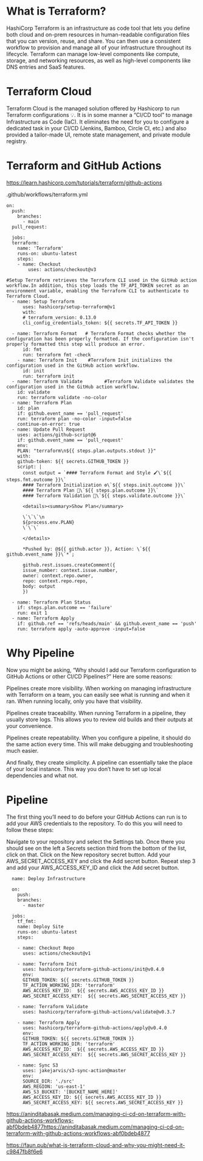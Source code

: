 # What is Terraform?

HashiCorp Terraform is an infrastructure as code tool that lets you define both cloud and on-prem resources in human-readable configuration files that you can version, reuse, and share. You can then use a consistent workflow to provision and manage all of your infrastructure throughout its lifecycle. Terraform can manage low-level components like compute, storage, and networking resources, as well as high-level components like DNS entries and SaaS features.

# Terraform Cloud

Terraform Cloud is the managed solution offered by Hashicorp to run Terraform configurations 💡. It is in some manner a “CI/CD tool” to manage Infrastructure as Code (IaC). It eliminates the need for you to configure a dedicated task in your CI/CD (Jenkins, Bamboo, Circle CI, etc.) and also provided a tailor-made UI, remote state management, and private module registry.

# Terraform and GitHub Actions


https://learn.hashicorp.com/tutorials/terraform/github-actions

.github/workflows/terraform.yml

    on:
      push:
        branches:
          - main
      pull_request:

      jobs:
      terraform:
        name: 'Terraform'
        runs-on: ubuntu-latest
        steps:
        - name: Checkout
            uses: actions/checkout@v3

    #Setup Terraform retrieves the Terraform CLI used in the GitHub action workflow.In addition, this step loads the TF_API_TOKEN secret as an environment variable, enabling the Terraform CLI to authenticate to Terraform Cloud.
      - name: Setup Terraform
          uses: hashicorp/setup-terraform@v1
          with:
          # terraform_version: 0.13.0
          cli_config_credentials_token: ${{ secrets.TF_API_TOKEN }}

      - name: Terraform Format   # Terraform Format checks whether the configuration has been properly formatted. If the configuration isn't properly formatted this step will produce an error.
          id: fmt
          run: terraform fmt -check
        - name: Terraform Init    #Terraform Init initializes the configuration used in the GitHub action workflow.
          id: init
          run: terraform init
      - name: Terraform Validate		#Terraform Validate validates the configuration used in the GitHub action workflow.
        id: validate
        run: terraform validate -no-color	  
      - name: Terraform Plan
        id: plan
        if: github.event_name == 'pull_request'
        run: terraform plan -no-color -input=false
        continue-on-error: true	  
      - name: Update Pull Request
        uses: actions/github-script@6
        if: github.event_name == 'pull_request'
        env:
        PLAN: "terraform\n${{ steps.plan.outputs.stdout }}"
        with:
        github-token: ${{ secrets.GITHUB_TOKEN }}
        script: |
          const output = `#### Terraform Format and Style 🖌\`${{ steps.fmt.outcome }}\`
          #### Terraform Initialization ⚙️\`${{ steps.init.outcome }}\`
          #### Terraform Plan 📖\`${{ steps.plan.outcome }}\`
          #### Terraform Validation 🤖\`${{ steps.validate.outcome }}\`

          <details><summary>Show Plan</summary>

          \`\`\`\n
          ${process.env.PLAN}
          \`\`\`

          </details>

          *Pushed by: @${{ github.actor }}, Action: \`${{ github.event_name }}\`*`;

          github.rest.issues.createComment({
          issue_number: context.issue.number,
          owner: context.repo.owner,
          repo: context.repo.repo,
          body: output
          })	  

      - name: Terraform Plan Status
        if: steps.plan.outcome == 'failure'
        run: exit 1
      - name: Terraform Apply
        if: github.ref == 'refs/heads/main' && github.event_name == 'push'
        run: terraform apply -auto-approve -input=false  


# Why Pipeline

Now you might be asking, “Why should I add our Terraform configuration to GitHub Actions or other CI/CD Pipelines?” Here are some reasons:

Pipelines create more visibility. When working on managing infrastructure with Terraform on a team, you can easily see what is running and when it ran. When running locally, only you have that visibility.

Pipelines create traceability. When running Terraform in a pipeline, they usually store logs. This allows you to review old builds and their outputs at your convenience. 

Pipelines create repeatability. When you configure a pipeline, it should do the same action every time. This will make debugging and troubleshooting much easier.

And finally, they create simplicity. A pipeline can essentially take the place of your local instance. This way you don’t have to set up local dependencies and what not.

# Pipeline

The first thing you’ll need to do before your GitHub Actions can run is to add your AWS credentials to the repository. To do this you will need to follow these steps:

Navigate to your repository and select the Settings tab.
Once there you should see on the left a Secrets section third from the bottom of the list, click on that.
Click on the New repository secret button.
Add your AWS_SECRET_ACCESS_KEY and click the Add secret button.
Repeat step 3 and add your AWS_ACCESS_KEY_ID and click the Add secret button.

      name: Deploy Infrastructure

      on:
        push:
        branches:
          - master

      jobs:
        tf_fmt:
        name: Deploy Site
        runs-on: ubuntu-latest
        steps:

        - name: Checkout Repo
          uses: actions/checkout@v1

        - name: Terraform Init
          uses: hashicorp/terraform-github-actions/init@v0.4.0
          env:
          GITHUB_TOKEN: ${{ secrets.GITHUB_TOKEN }}
          TF_ACTION_WORKING_DIR: 'terraform'
          AWS_ACCESS_KEY_ID:  ${{ secrets.AWS_ACCESS_KEY_ID }}
          AWS_SECRET_ACCESS_KEY:  ${{ secrets.AWS_SECRET_ACCESS_KEY }}

        - name: Terraform Validate
          uses: hashicorp/terraform-github-actions/validate@v0.3.7

        - name: Terraform Apply
          uses: hashicorp/terraform-github-actions/apply@v0.4.0
          env:
          GITHUB_TOKEN: ${{ secrets.GITHUB_TOKEN }}
          TF_ACTION_WORKING_DIR: 'terraform'
          AWS_ACCESS_KEY_ID:  ${{ secrets.AWS_ACCESS_KEY_ID }}
          AWS_SECRET_ACCESS_KEY:  ${{ secrets.AWS_SECRET_ACCESS_KEY }}

        - name: Sync S3
          uses: jakejarvis/s3-sync-action@master
          env:
          SOURCE_DIR: './src'
          AWS_REGION: 'us-east-1'
          AWS_S3_BUCKET: '[BUCKET_NAME_HERE]'
          AWS_ACCESS_KEY_ID: ${{ secrets.AWS_ACCESS_KEY_ID }}
          AWS_SECRET_ACCESS_KEY: ${{ secrets.AWS_SECRET_ACCESS_KEY }}
				
				
https://aninditabasak.medium.com/managing-ci-cd-on-terraform-with-github-actions-workflows-abf0bdeb4877https://aninditabasak.medium.com/managing-ci-cd-on-terraform-with-github-actions-workflows-abf0bdeb4877

https://faun.pub/what-is-terraform-cloud-and-why-you-might-need-it-c9847fb8f6e6
